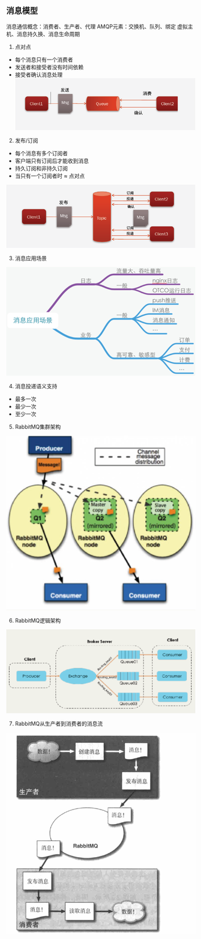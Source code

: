 ## 消息模型

消息通信概念：消费者、生产者、代理
AMQP元素：交换机、队列、绑定
虚拟主机、消息持久换、消息生命周期

1. 点对点
- 每个消息只有一个消费者
- 发送者和接受者没有时间依赖
- 接受者确认消息处理
![posts](static/p2p.jpg)

2. 发布/订阅
- 每个消息有多个订阅者
- 客户端只有订阅后才能收到消息
- 持久订阅和非持久订阅
- 当只有一个订阅者时 ≈ 点对点

![posts](static/pubsub.jpg)

3. 消息应用场景

![posts](static/apply.jpg)

4. 消息投递语义支持
- 最多一次
- 最少一次
- 至少一次

5. RabbitMQ集群架构

![posts](static/clusterstructure.jpg)

6. RabbitMQ逻辑架构

![posts](static/logicalstructure.jpg)

7. RabbitMQ从生产者到消费者的消息流

![posts](static/string.jpg)
